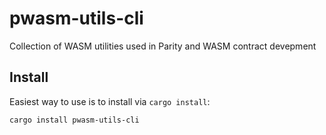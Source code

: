# pwasm-utils-cli

Collection of WASM utilities used in Parity and WASM contract devepment

## Install

Easiest way to use is to install via `cargo install`:

```
cargo install pwasm-utils-cli
```
